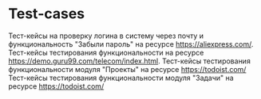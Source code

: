 # Test-cases
Тест-кейсы на проверку логина в систему через почту и функциональность "Забыли пароль" на ресурсе https://aliexpress.com/.
Тест-кейсы тестирования функциональности на ресурсе https://demo.guru99.com/telecom/index.html.
Тест-кейсы тестирования функциональности модуля "Проекты" на ресурсе https://todoist.com/ 
Тест-кейсы тестирования функциональности модуля "Задачи" на ресурсе https://todoist.com/ 
